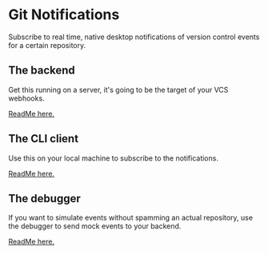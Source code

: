 # Git Notifications
Subscribe to real time, native desktop notifications of
version control events for a certain repository.

## The backend
Get this running on a server, it's going to be the target of
your VCS webhooks.

[ReadMe here.](https://github.com/ThePaavero/git-notifications/blob/master/backend/README.md)

## The CLI client
Use this on your local machine to subscribe to the notifications.

[ReadMe here.](https://github.com/ThePaavero/git-notifications/blob/master/node-client/README.md)

## The debugger
If you want to simulate events without spamming an actual
repository, use the debugger to send mock events to your backend.

[ReadMe here.](https://github.com/ThePaavero/git-notifications/blob/master/debugger/README.md)
